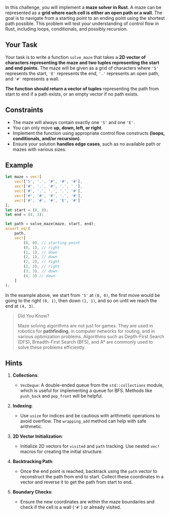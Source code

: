 In this challenge, you will implement a **maze solver in Rust**. A maze can be represented as a **grid where each cell is either an open path or a wall**. The goal is to navigate from a starting point to an ending point using the shortest path possible. This problem will test your understanding of control flow in Rust, including loops, conditionals, and possibly recursion.

## Your Task

Your task is to write a function `solve_maze` that takes a **2D vector of characters representing the maze and two tuples representing the start and end points.** The maze will be given as a grid of characters where `'S'` represents the start, `'E'` represents the end, `'.'` represents an open path, and `'#'` represents a wall.

**The function should return a vector of tuples** representing the path from start to end if a path exists, or an empty vector if no path exists.

## Constraints

- The maze will always contain exactly one `'S'` and one `'E'`.
- You can only move **up, down, left, or right**.
- Implement the function using appropriate control flow constructs **(loops, conditionals, and/or recursion)**.
- Ensure your solution **handles edge cases**, such as no available path or mazes with various sizes.

## Example

```rust
let maze = vec![
    vec!['S', '.', '#', '#', '#'],
    vec!['#', '.', '#', '.', '.'],
    vec!['#', '.', '.', '.', '#'],
    vec!['#', '#', '#', '.', '#'],
    vec!['#', '#', '#', 'E', '#']
];
let start = (0, 0);
let end = (4, 3);

let path = solve_maze(maze, start, end);
assert_eq!(
    path,
    vec![
        (0, 0), // starting point
        (0, 1), // right
        (1, 1), // down
        (2, 1), // down
        (2, 2), // right
        (2, 3), // right
        (3, 3), // down
        (4, 3) // down
    ]
);
```

In the example above, we start from `'S'` at `(0, 0)`, the first move would be going to the right `(0, 1)`, then down `(1, 1)`, and so on until we reach the end at `(4, 3)`.

> Did You Know?
>
> Maze solving algorithms are not just for games. They are used in robotics for **pathfinding**, in computer networks for routing, and in various optimization problems. Algorithms such as Depth-First Search (DFS), Breadth-First Search (BFS), and A\* are commonly used to solve these problems efficiently.

## Hints

1. **Collections**:

   - `VecDeque`: A double-ended queue from the `std::collections` module, which is useful for implementing a queue for BFS. Methods like `push_back` and `pop_front` will be helpful.

2. **Indexing**:

   - Use `usize` for indices and be cautious with arithmetic operations to avoid overflow. The `wrapping_add` method can help with safe arithmetic.

3. **2D Vector Initialization**:

   - Initialize 2D vectors for `visited` and `path` tracking. Use nested `vec!` macros for creating the initial structure.

4. **Backtracking Path**:

   - Once the end point is reached, backtrack using the `path` vector to reconstruct the path from end to start. Collect these coordinates in a vector and reverse it to get the path from start to end.

5. **Boundary Checks**:
   - Ensure the new coordinates are within the maze boundaries and check if the cell is a wall (`'#'`) or already visited.
